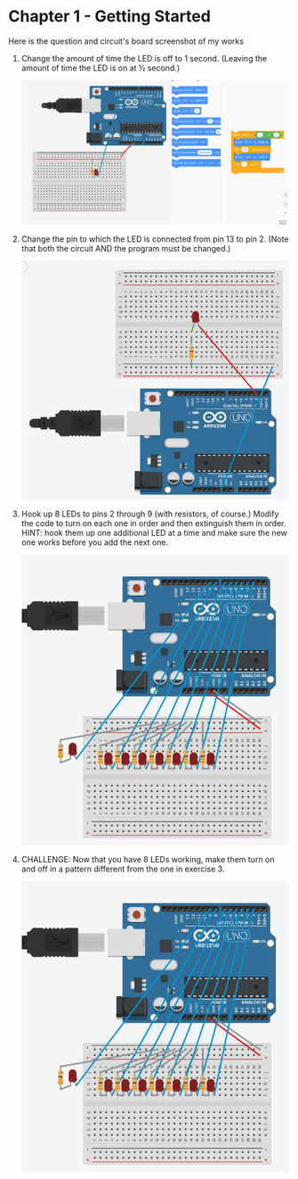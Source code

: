 # Chapter 1 - Getting Started

Here is the question and circuit's board screenshot of my works

1. Change the amount of time the LED is off to 1 second. (Leaving the
amount of time the LED is on at 1⁄2 second.)

    ![ss-1](1_1_screenshot.png)

2. Change the pin to which the LED is connected from pin 13 to pin 2. (Note
that both the circuit AND the program must be changed.)

    ![ss-2](1_2_screenshot.png)

3. Hook up 8 LEDs to pins 2 through 9 (with resistors, of course.) Modify
the code to turn on each one in order and then extinguish them in order. HINT: hook them up one additional LED at a time and make sure the
new one works before you add the next one.

    ![ss-3](1_3_screenshot.png)

4. CHALLENGE: Now that you have 8 LEDs working, make them turn on
and off in a pattern different from the one in exercise 3.

    ![ss-4](1_4_screenshot.png)